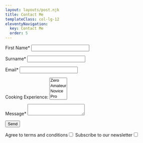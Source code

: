 ```yaml
---
layout: layouts/post.njk
title: Contact Me
templateClass: col-lg-12
eleventyNavigation: 
  key: Contact Me
  order: 5 
---
```



<form name="contact" method="POST" data-netlify="true">
  <p>
    <label>First Name* <input type="text" name="name" required /></label>   
  </p>
  <p>
    <label>Surname* <input type="text" name="name" required /></label>   
  </p>
  <p>
    <label>Email* <input type="email" name="email" required /></label>
  </p>
  <p>
    <label>Cooking Experience: <select name="role[]" multiple>
      <option value="leader">Zero</option>
      <option value="follower">Amateur</option>
      <option value="follower">Novice</option>
      <option value="follower">Pro</option>
    </select></label>
  </p>
  <p>
    <label>Message* <textarea name="message" required ></textarea></label>
  </p>
  <p>
    <button type="submit">Send</button>
  </p>
  Agree to terms and conditions<input type="checkbox"/>  
  Subscribe to our newsletter<input type="checkbox"/> 
</form>


